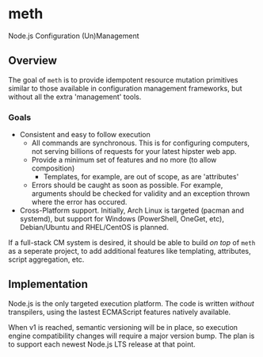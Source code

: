 # meth
Node.js Configuration (Un)Management

## Overview
The goal of `meth` is to provide idempotent resource mutation primitives similar to those available in configuration management frameworks, but without all the extra 'management' tools.

### Goals
- Consistent and easy to follow execution
    - All commands are synchronous. This is for configuring computers, not serving billions of requests for your latest hipster web app.
    - Provide a minimum set of features and no more (to allow composition)
        - Templates, for example, are out of scope, as are 'attributes'
    - Errors should be caught as soon as possible. For example, arguments should be checked for validity and an exception thrown where the error has occured.
- Cross-Platform support. Initially, Arch Linux is targeted (pacman and systemd), but support for Windows (PowerShell, OneGet, etc), Debian/Ubuntu and RHEL/CentOS is planned.

If a full-stack CM system is desired, it should be able to build *on top* of `meth` as a seperate project, to add additional features like templating, attributes, script aggregation, etc.

## Implementation
Node.js is the only targeted execution platform. The code is written *without* transpilers, using the lastest ECMAScript features natively available.

When v1 is reached, semantic versioning will be in place, so execution engine compatibility changes will require a major version bump. The plan is to support each newest Node.js LTS release at that point.
